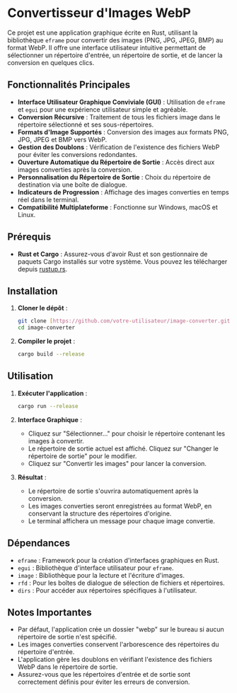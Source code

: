 # Convertisseur d'Images WebP

Ce projet est une application graphique écrite en Rust, utilisant la bibliothèque `eframe` pour convertir des images (PNG, JPG, JPEG, BMP) au format WebP. Il offre une interface utilisateur intuitive permettant de sélectionner un répertoire d'entrée, un répertoire de sortie, et de lancer la conversion en quelques clics.

## Fonctionnalités Principales

-   **Interface Utilisateur Graphique Conviviale (GUI)** : Utilisation de `eframe` et `egui` pour une expérience utilisateur simple et agréable.
-   **Conversion Récursive** : Traitement de tous les fichiers image dans le répertoire sélectionné et ses sous-répertoires.
-   **Formats d'Image Supportés** : Conversion des images aux formats PNG, JPG, JPEG et BMP vers WebP.
-   **Gestion des Doublons** : Vérification de l'existence des fichiers WebP pour éviter les conversions redondantes.
-   **Ouverture Automatique du Répertoire de Sortie** : Accès direct aux images converties après la conversion.
-   **Personnalisation du Répertoire de Sortie** : Choix du répertoire de destination via une boîte de dialogue.
-   **Indicateurs de Progression** : Affichage des images converties en temps réel dans le terminal.
-   **Compatibilité Multiplateforme** : Fonctionne sur Windows, macOS et Linux.

## Prérequis

-   **Rust et Cargo** : Assurez-vous d'avoir Rust et son gestionnaire de paquets Cargo installés sur votre système. Vous pouvez les télécharger depuis [rustup.rs](https://rustup.rs/).

## Installation

1.  **Cloner le dépôt** :

    ```bash
    git clone [https://github.com/votre-utilisateur/image-converter.git](https://github.com/votre-utilisateur/image-converter.git)
    cd image-converter
    ```

2.  **Compiler le projet** :

    ```bash
    cargo build --release
    ```

## Utilisation

1.  **Exécuter l'application** :

    ```bash
    cargo run --release
    ```

2.  **Interface Graphique** :

    -   Cliquez sur "Sélectionner..." pour choisir le répertoire contenant les images à convertir.
    -   Le répertoire de sortie actuel est affiché. Cliquez sur "Changer le répertoire de sortie" pour le modifier.
    -   Cliquez sur "Convertir les images" pour lancer la conversion.

3.  **Résultat** :

    -   Le répertoire de sortie s'ouvrira automatiquement après la conversion.
    -   Les images converties seront enregistrées au format WebP, en conservant la structure des répertoires d'origine.
    -   Le terminal affichera un message pour chaque image convertie.

## Dépendances

-   `eframe` : Framework pour la création d'interfaces graphiques en Rust.
-   `egui` : Bibliothèque d'interface utilisateur pour `eframe`.
-   `image` : Bibliothèque pour la lecture et l'écriture d'images.
-   `rfd` : Pour les boîtes de dialogue de sélection de fichiers et répertoires.
-   `dirs` : Pour accéder aux répertoires spécifiques à l'utilisateur.

## Notes Importantes

-   Par défaut, l'application crée un dossier "webp" sur le bureau si aucun répertoire de sortie n'est spécifié.
-   Les images converties conservent l'arborescence des répertoires du répertoire d'entrée.
-   L'application gère les doublons en vérifiant l'existence des fichiers WebP dans le répertoire de sortie.
-   Assurez-vous que les répertoires d'entrée et de sortie sont correctement définis pour éviter les erreurs de conversion.
